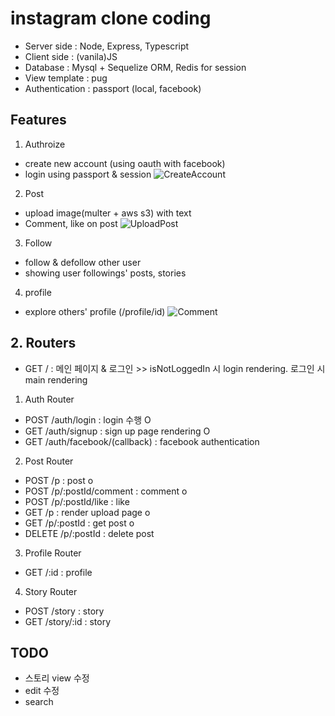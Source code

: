 # instagram clone coding
 - Server side : Node, Express, Typescript
 - Client side : (vanila)JS
 - Database : Mysql + Sequelize ORM, Redis for session
 - View template : pug
 - Authentication : passport (local, facebook)

## Features
 1. Authroize
  - create new account (using oauth with facebook)
  - login using passport & session
  ![CreateAccount](https://user-images.githubusercontent.com/44010625/99761082-8f767480-2b38-11eb-9855-86bf258407a6.gif)
 2. Post
  - upload image(multer + aws s3) with text
  - Comment, like on post
  ![UploadPost](https://user-images.githubusercontent.com/44010625/99761086-91403800-2b38-11eb-801e-a760f1010bd3.gif)
 3. Follow
  - follow & defollow other user
  - showing user followings' posts, stories
 4. profile
  - explore others' profile (/profile/id)
  ![Comment](https://user-images.githubusercontent.com/44010625/99015476-726dfe80-2598-11eb-82c5-d873ec3c3c6a.gif)

## 2. Routers
 - GET / : 메인 페이지 & 로그인 >> isNotLoggedIn 시 login rendering. 로그인 시 main rendering

 1. Auth Router
  - POST /auth/login : login 수행 O
  - GET /auth/signup : sign up page rendering O
  - GET /auth/facebook/(callback) : facebook authentication
 2. Post Router
  - POST /p : post o
  - POST /p/:postId/comment : comment o
  - POST /p/:postId/like : like 
  - GET /p : render upload page o
  - GET /p/:postId : get post o
  - DELETE /p/:postId : delete post

 3. Profile Router
  - GET /:id : profile

 4. Story Router
  - POST /story : story
  - GET /story/:id : story 

 ## TODO
 - 스토리 view 수정
 - edit 수정
 - search
